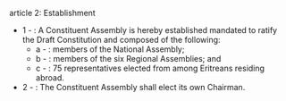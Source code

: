 article 2: Establishment

<ul>
			<li>1 - : A Constituent Assembly is hereby established mandated to ratify the Draft Constitution and composed of the following:<ul>
						<li>a - : members of the National Assembly;<ul>
						</ul></li>						<li>b - : members of the six Regional Assemblies; and<ul>
						</ul></li>						<li>c - : 75 representatives elected from among Eritreans residing abroad. <ul>
						</ul></li>			</ul></li>			<li>2 - : The Constituent Assembly shall elect its own Chairman.<ul>
			</ul></li></ul>